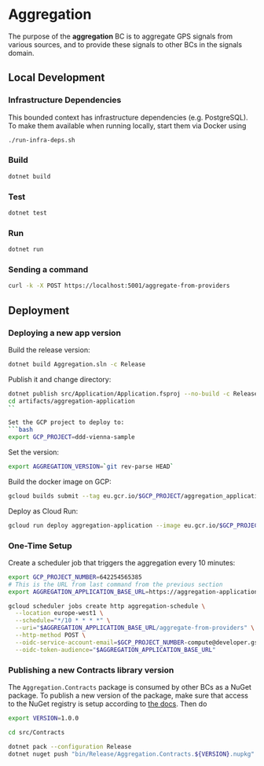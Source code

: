 # Aggregation

The purpose of the **aggregation** BC is to aggregate 
GPS signals from various sources, and to provide
these signals to other BCs in the signals domain.

## Local Development

### Infrastructure Dependencies

This bounded context has infrastructure dependencies (e.g. PostgreSQL).
To make them available when running locally, start them via Docker using

```bash
./run-infra-deps.sh
```

### Build

```bash
dotnet build
```

### Test

```bash
dotnet test
```

### Run

```bash
dotnet run
```

### Sending a command

```bash
curl -k -X POST https://localhost:5001/aggregate-from-providers
```

## Deployment

### Deploying a new app version

Build the release version:
```bash
dotnet build Aggregation.sln -c Release
```

Publish it and change directory:
```bash
dotnet publish src/Application/Application.fsproj --no-build -c Release -o artifacts/aggregation-application
cd artifacts/aggregation-application
``

Set the GCP project to deploy to:
```bash
export GCP_PROJECT=ddd-vienna-sample
```

Set the version:
```bash
export AGGREGATION_VERSION=`git rev-parse HEAD`
```

Build the docker image on GCP:
```bash
gcloud builds submit --tag eu.gcr.io/$GCP_PROJECT/aggregation_application:$AGGREGATION_VERSION --project $GCP_PROJECT
```

Deploy as Cloud Run:
```bash
gcloud run deploy aggregation-application --image eu.gcr.io/$GCP_PROJECT/aggregation_application:$AGGREGATION_VERSION --region europe-west1
```

### One-Time Setup

Create a scheduler job that triggers the aggregation every 10 minutes:
```bash
export GCP_PROJECT_NUMBER=642254565385
# This is the URL from last command from the previous section
export AGGREGATION_APPLICATION_BASE_URL=https://aggregation-application-4yyc3hq26q-ew.a.run.app

gcloud scheduler jobs create http aggregation-schedule \
  --location europe-west1 \
  --schedule="*/10 * * * *" \
  --uri="$AGGREGATION_APPLICATION_BASE_URL/aggregate-from-providers" \
  --http-method POST \
  --oidc-service-account-email=$GCP_PROJECT_NUMBER-compute@developer.gserviceaccount.com \
  --oidc-token-audience="$AGGREGATION_APPLICATION_BASE_URL"
```

### Publishing a new Contracts library version

The `Aggregation.Contracts` package is consumed by other BCs as a
NuGet package. To publish a new version of the package, make sure
that access to the NuGet registry is setup according to
[the docs](../README.md#package-repository). Then do

```bash
export VERSION=1.0.0

cd src/Contracts

dotnet pack --configuration Release
dotnet nuget push "bin/Release/Aggregation.Contracts.${VERSION}.nupkg" --source "github"
```